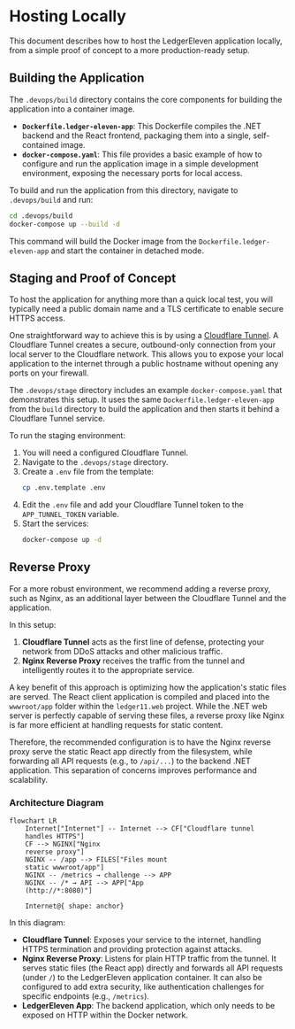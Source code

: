 # Hosting Locally

This document describes how to host the LedgerEleven application locally, from a simple proof of concept to a more production-ready setup.

## Building the Application

The `.devops/build` directory contains the core components for building the application into a container image.

*   **`Dockerfile.ledger-eleven-app`**: This Dockerfile compiles the .NET backend and the React frontend, packaging them into a single, self-contained image.
*   **`docker-compose.yaml`**: This file provides a basic example of how to configure and run the application image in a simple development environment, exposing the necessary ports for local access.

To build and run the application from this directory, navigate to `.devops/build` and run:

```bash
cd .devops/build
docker-compose up --build -d
```

This command will build the Docker image from the `Dockerfile.ledger-eleven-app` and start the container in detached mode.

## Staging and Proof of Concept

To host the application for anything more than a quick local test, you will typically need a public domain name and a TLS certificate to enable secure HTTPS access.

One straightforward way to achieve this is by using a [Cloudflare Tunnel](https://www.cloudflare.com/products/tunnel/). A Cloudflare Tunnel creates a secure, outbound-only connection from your local server to the Cloudflare network. This allows you to expose your local application to the internet through a public hostname without opening any ports on your firewall.

The `.devops/stage` directory includes an example `docker-compose.yaml` that demonstrates this setup. It uses the same `Dockerfile.ledger-eleven-app` from the `build` directory to build the application and then starts it behind a Cloudflare Tunnel service.

To run the staging environment:

1.  You will need a configured Cloudflare Tunnel.
1.  Navigate to the `.devops/stage` directory.
2.  Create a `.env` file from the template:
    ```bash
    cp .env.template .env
    ```
3.  Edit the `.env` file and add your Cloudflare Tunnel token to the `APP_TUNNEL_TOKEN` variable.
4.  Start the services:
    ```bash
    docker-compose up -d
    ```

## Reverse Proxy

For a more robust environment, we recommend adding a reverse proxy, such as Nginx, as an additional layer between the Cloudflare Tunnel and the application.

In this setup:
1.  **Cloudflare Tunnel** acts as the first line of defense, protecting your network from DDoS attacks and other malicious traffic.
2.  **Nginx Reverse Proxy** receives the traffic from the tunnel and intelligently routes it to the appropriate service.

A key benefit of this approach is optimizing how the application's static files are served. The React client application is compiled and placed into the `wwwroot/app` folder within the `ledger11.web` project. While the .NET web server is perfectly capable of serving these files, a reverse proxy like Nginx is far more efficient at handling requests for static content.

Therefore, the recommended configuration is to have the Nginx reverse proxy serve the static React app directly from the filesystem, while forwarding all API requests (e.g., to `/api/...`) to the backend .NET application. This separation of concerns improves performance and scalability.

### Architecture Diagram

```mermaid
flowchart LR
    Internet["Internet"] -- Internet --> CF["Cloudflare tunnel
    handles HTTPS"]
    CF --> NGINX["Nginx
    reverse proxy"]
    NGINX -- /app --> FILES["Files mount
    static wwwroot/app"]
    NGINX -- /metrics → challenge --> APP
    NGINX -- /* → API --> APP["App
    (http://*:8080)"]

    Internet@{ shape: anchor}
```

In this diagram:
- **Cloudflare Tunnel**: Exposes your service to the internet, handling HTTPS termination and providing protection against attacks.
- **Nginx Reverse Proxy**: Listens for plain HTTP traffic from the tunnel. It serves static files (the React app) directly and forwards all API requests (under `/`) to the LedgerEleven application container. It can also be configured to add extra security, like authentication challenges for specific endpoints (e.g., `/metrics`).
- **LedgerEleven App**: The backend application, which only needs to be exposed on HTTP within the Docker network.
